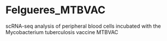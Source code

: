 # Felgueres_MTBVAC
scRNA-seq analysis of peripheral blood cells incubated with the Mycobacterium tuberculosis vaccine MTBVAC
